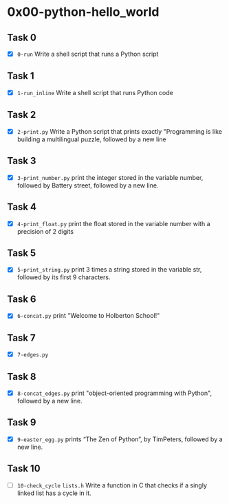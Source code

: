 # 0x00-python-hello_world

## Task 0
- [x] `0-run` Write a shell script that runs a Python script

## Task 1
- [x] `1-run_inline` Write a shell script that runs Python code

## Task 2
- [x] `2-print.py` Write a Python script that prints exactly "Programming is like building a multilingual puzzle, followed by a new line

## Task 3
- [x] `3-print_number.py` print the integer stored in the variable number, followed by Battery street, followed by a new line.

## Task 4
- [x] `4-print_float.py` print the float stored in the variable number with a precision of 2 digits

## Task 5
- [x] `5-print_string.py` print 3 times a string stored in the variable str, followed by its first 9 characters.

## Task 6
- [x] `6-concat.py`  print "Welcome to Holberton School!"

## Task 7
- [x] `7-edges.py`

## Task 8
- [x] `8-concat_edges.py` print "object-oriented programming with Python", followed by a new line.

## Task 9
- [x] `9-easter_egg.py`  prints “The Zen of Python”, by TimPeters, followed by a new line.

## Task 10
- [ ] `10-check_cycle` `lists.h` Write a function in C that checks if a singly linked list has a cycle in it.


